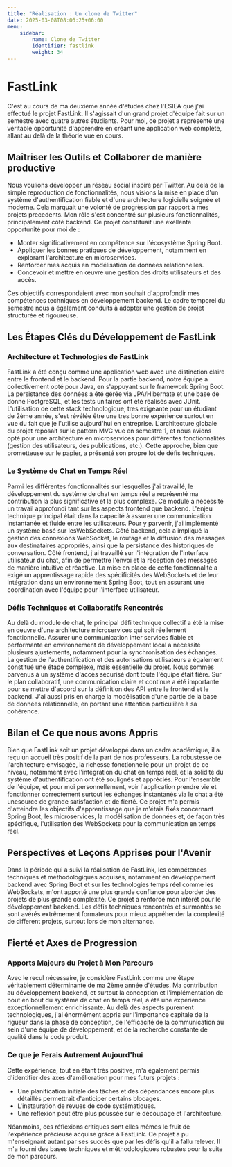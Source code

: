 ```yaml
---
title: "Réalisation : Un clone de Twitter"
date: 2025-03-08T08:06:25+06:00
menu:
    sidebar:
        name: Clone de Twitter
        identifier: fastlink
        weight: 34
---
```


# FastLink
C'est au cours de ma deuxième année d'études chez l'ESIEA que
j'ai effectué le projet FastLink. Il s'agissait d'un grand projet d'équipe 
fait sur un semestre avec quatre autres étudiants.
Pour moi, ce projet a représenté une véritable opportunité
d'apprendre en créant une application web complète, allant au delà
de la théorie vue en cours.

## Maîtriser les Outils et Collaborer de manière productive
Nous voulions développer un réseau social inspiré par Twitter. Au delà de la
simple reproduction de fonctionnalités, nous visions la mise en
place d'un système d'authentification fiable et
d'une architecture logicielle soignée et moderne.
Cela marquait une volonté de progrèssion par rapport à mes projets
precedents.
Mon rôle s'est concentré sur plusieurs fonctionnalités, principalement côté backend. Ce projet constituait
une exellente opportunité pour moi de :

- Monter significativement en compétence sur l'écosystème Spring Boot.
- Appliquer les bonnes pratiques de développement, notamment en explorant l'architecture en microservices.
- Renforcer mes acquis en modélisation de données relationnelles.
- Concevoir et mettre en œuvre une gestion des droits utilisateurs et des accès.

Ces objectifs correspondaient avec mon souhait d'approfondir mes
compétences techniques en développement backend. Le cadre temporel
du semestre nous a également conduits à adopter une gestion de
projet structurée et rigoureuse.

## Les Étapes Clés du Développement de FastLink
### Architecture et Technologies de FastLink
FastLink a été conçu comme une application web avec une
distinction claire entre le frontend et le backend. Pour la partie
backend, notre équipe a collectivement opté pour Java, en
s'appuyant sur le framework Spring Boot. La persistance des
données a été gérée via JPA/Hibernate et une base de donne PostgreSQL, et les
tests unitaires ont été réalisés avec JUnit.
L'utilisation de cette stack technologique, tres
exigeante pour un étudiant de 2ème année, s'est révélée être
une tres bonne expérience surtout en vue du fait que je l'utilise aujourd'hui en entreprise.
L'architecture globale du projet reposait sur le pattern MVC vue en semestre 1,
et nous avions opté pour une architecture en microservices
pour différentes fonctionnalités (gestion des utilisateurs, des
publications, etc.). Cette approche, bien que prometteuse sur le
papier, a présenté son propre lot de défis techniques.

### Le Système de Chat en Temps Réel
Parmi les différentes fonctionnalités sur lesquelles j'ai
travaillé, le développement du système de chat en temps
réel a représenté ma contribution la plus significative
et la plus complexe. Ce module a nécessité un travail approfondi
tant sur les aspects frontend que backend.
L'enjeu technique principal était dans la capacité à assurer
une communication instantanée et fluide entre les utilisateurs. Pour
y parvenir, j'ai implémenté un système basé sur lesWebSockets. 
Côté backend, cela a impliqué la
gestion des connexions WebSocket, le routage et la diffusion des
messages aux destinataires appropriés, ainsi que la persistance des
historiques de conversation. Côté frontend, j'ai travaillé sur
l'intégration de l'interface utilisateur du chat, afin de permettre
l'envoi et la réception des messages de manière intuitive et
réactive.
La mise en place de cette fonctionnalité a exigé un
apprentissage rapide des spécificités des WebSockets et de leur
intégration dans un environnement Spring Boot, tout en assurant une
coordination avec l'équipe pour l'interface utilisateur.

### Défis Techniques et Collaboratifs Rencontrés
Au delà du module de chat, le principal défi technique collectif
a été la mise en oeuvre d'une architecture microservices qui
soit réellement fonctionnelle. Assurer une communication
inter services fiable et performante en environnement de
développement local a nécessité plusieurs ajustements, notamment
pour la synchronisation des échanges.
La gestion de l'authentification et des autorisations
utilisateurs a également constitué une étape complexe, mais
essentielle du projet. Nous sommes parvenus à un système d'accès
sécurisé dont toute l'équipe était fière.
Sur le plan collaboratif, une communication claire et continue a
été importante pour se mettre d'accord sur la définition des API entre le
frontend et le backend. J'ai aussi pris en charge la
modélisation d'une partie de la base de données relationnelle, en
portant une attention particulière à sa cohérence.

## Bilan et Ce que nous avons Appris
Bien que FastLink soit un projet développé dans un cadre
académique, il a reçu un accueil très positif de la part
de nos professeurs. La robustesse de l'architecture
envisagée, la richesse fonctionnelle pour un projet de ce niveau,
notamment avec l'intégration du chat en temps réel, et la solidité
du système d'authentification ont été soulignés
et appréciés.
Pour l'ensemble de l'équipe, et pour moi personnellement, voir
l'application prendre vie et fonctionner correctement surtout les échanges instantanés via le chat a été unesource de grande satisfaction et de fierté. Ce
projet m'a permis d'atteindre les objectifs d'apprentissage que je
m'étais fixés concernant Spring Boot, les microservices, la
modélisation de données et, de façon très spécifique,
l'utilisation des WebSockets pour la communication
en temps réel.

## Perspectives et Leçons Apprises pour l'Avenir
Dans la période qui a suivi la réalisation de FastLink, les
compétences techniques et méthodologiques acquises, notamment en
développement backend avec Spring Boot et sur les technologies temps
réel comme les WebSockets, m'ont apporté une plus grande confiance pour
aborder des projets de plus grande complexité.
Ce projet a renforcé mon intérêt pour le
développement backend. Les défis techniques rencontrés et surmontés se
sont avérés extrêmement formateurs pour mieux appréhender la
complexité de different projets, surtout lors de mon alternance.

## Fierté et Axes de Progression
### Apports Majeurs du Projet à Mon Parcours
Avec le recul nécessaire, je considère FastLink
comme une étape véritablement déterminante de ma 2ème année
d'études. Ma contribution au développement backend, et 
surtout la conception et l'implémentation de bout
en bout du système de chat en temps réel, a été une
expérience exceptionnellement enrichissante.
Au delà des aspects purement technologiques, j'ai énormément
appris sur l'importance capitale de la rigueur dans la phase
de conception, de l'efficacité de la communication
au sein d'une équipe de développement, et de la recherche
constante de qualité dans le code produit.

### Ce que je Ferais Autrement Aujourd'hui
Cette expérience, tout en étant très positive, m'a également
permis d'identifier des axes d'amélioration pour mes futurs projets
:

- Une planification initiale des tâches et des dépendances encore plus détaillés permettrait d'anticiper certains blocages.
- L'instauration de revues de code systématiques.
- Une réflexion peut être plus poussée sur le découpage et l'architecture.

Néanmoins, ces réflexions critiques sont elles mêmes le fruit
de l'expérience précieuse acquise grâce à FastLink. Ce projet
a pu m'enseignant autant par ses succès que par
les défis qu'il a fallu relever. Il m'a fourni des bases techniques et
méthodologiques robustes pour la suite de mon parcours.
